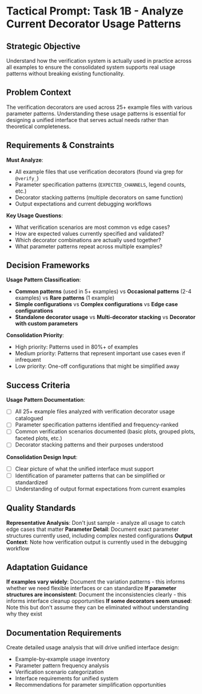 # Tactical Prompt: Task 1B - Analyze Current Decorator Usage Patterns

## Strategic Objective
Understand how the verification system is actually used in practice across all examples to ensure the consolidated system supports real usage patterns without breaking existing functionality.

## Problem Context
The verification decorators are used across 25+ example files with various parameter patterns. Understanding these usage patterns is essential for designing a unified interface that serves actual needs rather than theoretical completeness.

## Requirements & Constraints
**Must Analyze**:
- All example files that use verification decorators (found via grep for `@verify_`)
- Parameter specification patterns (`EXPECTED_CHANNELS`, legend counts, etc.)
- Decorator stacking patterns (multiple decorators on same function)
- Output expectations and current debugging workflows

**Key Usage Questions**:
- What verification scenarios are most common vs edge cases?
- How are expected values currently specified and validated?
- Which decorator combinations are actually used together?
- What parameter patterns repeat across multiple examples?

## Decision Frameworks
**Usage Pattern Classification**:
- **Common patterns** (used in 5+ examples) vs **Occasional patterns** (2-4 examples) vs **Rare patterns** (1 example)
- **Simple configurations** vs **Complex configurations** vs **Edge case configurations**
- **Standalone decorator usage** vs **Multi-decorator stacking** vs **Decorator with custom parameters**

**Consolidation Priority**:
- High priority: Patterns used in 80%+ of examples
- Medium priority: Patterns that represent important use cases even if infrequent
- Low priority: One-off configurations that might be simplified away

## Success Criteria
**Usage Pattern Documentation**:
- [ ] All 25+ example files analyzed with verification decorator usage catalogued
- [ ] Parameter specification patterns identified and frequency-ranked
- [ ] Common verification scenarios documented (basic plots, grouped plots, faceted plots, etc.)
- [ ] Decorator stacking patterns and their purposes understood

**Consolidation Design Input**:
- [ ] Clear picture of what the unified interface must support
- [ ] Identification of parameter patterns that can be simplified or standardized
- [ ] Understanding of output format expectations from current examples

## Quality Standards
**Representative Analysis**: Don't just sample - analyze all usage to catch edge cases that matter
**Parameter Detail**: Document exact parameter structures currently used, including complex nested configurations
**Output Context**: Note how verification output is currently used in the debugging workflow

## Adaptation Guidance
**If examples vary widely**: Document the variation patterns - this informs whether we need flexible interfaces or can standardize
**If parameter structures are inconsistent**: Document the inconsistencies clearly - this informs interface cleanup opportunities
**If some decorators seem unused**: Note this but don't assume they can be eliminated without understanding why they exist

## Documentation Requirements
Create detailed usage analysis that will drive unified interface design:
- Example-by-example usage inventory
- Parameter pattern frequency analysis
- Verification scenario categorization
- Interface requirements for unified system
- Recommendations for parameter simplification opportunities